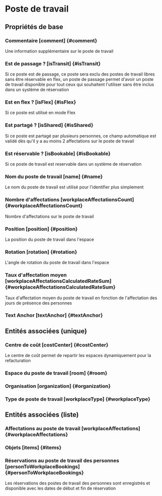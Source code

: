 # Poste de travail
<!--- THIS FILE IS GENERATED PLEASE DO NOT EDIT IT DIRECTLY --->



## Propriétés de base

### Commentaire [comment] {#comment}
        
Une information supplémentaire sur le poste de travail
### Est de passage ? [isTransit] {#isTransit}
        
Si ce poste est de passage, ce poste sera exclu des postes de travail libres sans être réservable en flex, un poste de passage permet d'avoir un poste de travail disponible pour tout ceux qui souhaitent l'utiliser sans être inclus dans un système de réservation
### Est en flex ? [isFlex] {#isFlex}
        
Si ce poste est utilisé en mode Flex
### Est partagé ? [isShared] {#isShared}
        
Si ce poste est partagé par plusieurs personnes, ce champ automatique est validé dès qu'il y a au moins 2 affectations sur le poste de travail
### Est réservable ? [isBookable] {#isBookable}
        
Si ce poste de travail est reservable dans un système de réservation
### Nom du poste de travail [name] {#name}
        
Le nom du poste de travail est utilisé pour l'identifier plus simplement
### Nombre d'affectations [workplaceAffectationsCount] {#workplaceAffectationsCount}
        
Nombre d'affectations sur le poste de travail
### Position [position] {#position}
        
La position du poste de travail dans l'espace
### Rotation [rotation] {#rotation}
        
L'angle de rotation du poste de travail dans l'espace
### Taux d'affectation moyen [workplaceAffectationsCalculatedRateSum] {#workplaceAffectationsCalculatedRateSum}
        
Taux d'affectation moyen du poste de travail en fonction de l'affectation des jours de présence des personnes
### Text Anchor [textAnchor] {#textAnchor}
        


## Entités associées (unique)

### Centre de coût [costCenter] {#costCenter}
        
Le centre de coût permet de repartir les espaces dynamiquement pour la refacturation
### Espace du poste de travail [room] {#room}
        

### Organisation [organization] {#organization}
        

### Type de poste de travail [workplaceType] {#workplaceType}
        


## Entités associées (liste)

### Affectations au poste de travail [workplaceAffectations] {#workplaceAffectations}
        

### Objets [items] {#items}
        

### Réservations au poste de travail des personnes [personToWorkplaceBookings] {#personToWorkplaceBookings}
        
Les réservations des postes de travail des personnes sont enregistrés et disponible avec les dates de début et fin de réservation



